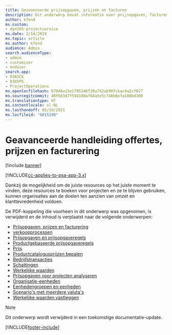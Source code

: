 ```yaml
---
title: Geavanceerde prijsopgaven, prijzen en facturen
description: Dit onderwerp bevat informatie over prijsopgaven, facturen en prijzen in Project Service Automation.
author: kfend
ms.custom:
- dyn365-projectservice
ms.date: 2/14/2019
ms.topic: article
ms.author: kfend
audience: Admin
search.audienceType:
- admin
- customizer
- enduser
search.app:
- D365CE
- D365PS
- ProjectOperations
ms.openlocfilehash: b7046a15e17953d6f39a792ab907cbac4a2cf027
ms.sourcegitcommit: 40f68387f594180af64a5e5c748b6efa188bd300
ms.translationtype: HT
ms.contentlocale: nl-NL
ms.lasthandoff: 05/10/2021
ms.locfileid: "6015190"
---
```

# <a name="advanced-quoting-pricing-and-billing-guide"></a>Geavanceerde handleiding offertes, prijzen en facturering

[!include [banner](../../includes/psa-now-project-operations.md)]

[!INCLUDE[cc-applies-to-psa-app-3.x](../../includes/cc-applies-to-psa-app-3x.md)]

Dankzij de mogelijkheid om de juiste resources op het juiste moment te vinden, deze resources te boeken voor projecten en ze te blijven gebruiken, kunnen organisaties aan de doelen ten aanzien van omzet en klanttevredenheid voldoen. 

De PDF-koppeling die voorheen in dit onderwerp was opgenomen, is verwijderd en de inhoud is verplaatst naar de volgende onderwerpen:

- [Prijsopgaven, prijzen en facturering](../quote-bill-price.md)
- [verkoopprocessen](../basic-sales-process.md)
- [Prijsopgaven en prijsopgaveregels](../basic-quote-lines.md)
- [Productgebaseerde prijsopgaveregels](../product-based-quote-lines.md)
- [Prijs](../basic-pricing.md)
- [Productcatalogusprijzen bepalen](../product-catalog-pricing.md)
- [Bedrijfstransacties](../basic-business-transactions.md)
- [Schattingen](../estimates.md)
- [Werkelijke waarden](../actuals.md)
- [Prijsopgaven voor projecten analyseren](../basic-analyzing-quotes.md)
- [Organisatie-eenheden](../advanced-organizational.md)
- [Eenhedengroepen en eenheden](../advanced-units.md)
- [Scenario's met meerdere valuta's](../advanced-currency.md)
- [Werkelijke waarden vastleggen](../advanced-actuals.md)

> [!NOTE]
> Dit onderwerp wordt verwijderd in een toekomstige documentatie-update. 


[!INCLUDE[footer-include](../../includes/footer-banner.md)]